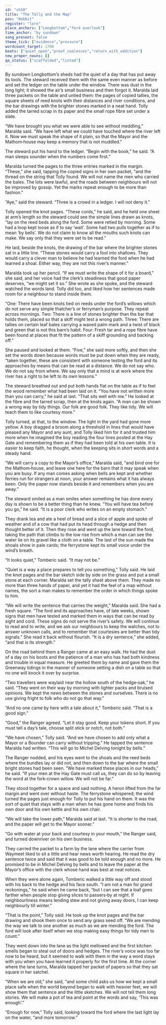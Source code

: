 ```yaml
---
id: "ch10"
title: "The Tally and the Map"
pov: "Hobbit"
register: "lore"
place_anchors: ["Longbottom","ford overlook"]
time_anchor: "by sundown"
song_present: false
theme_tick: ["evidence","pressure"]
wordcount_target: 1700
beats: ["quiet_open","proof_coalesces","return_with_addition"]
new_proper_nouns: []
qa_status: ["scaffolded","linted"]
---
```


By sundown Longbottom’s sheds had the quiet of a day that has put away its tools. The steward received them with the same even manner as before and set the ledger on the table under the window. There was dust in the long light; it showed the air’s small business and then forgot it. Maralda laid three packets on the table and untied them: the pages of copied tallies, the square sheets of reed knots with their distances and river conditions, and the bar drawings with the brighter stones marked in a neat hand. Tolly added the tarred scrap in its paper and the small rope fibre set under a slate.

“We have brought you what we were able to see without meddling,” Maralda said. “We have left what we could have touched where the river left it. Now we must speak the shape of it plain, so that the Mayor and the Mathom‑house may keep a memory that is not muddled.”

The steward put his hand to the ledger. “Begin with the book,” he said. “A man sleeps sounder when the numbers come first.”

Maralda turned the pages to the three entries marked in the margin. “These,” she said, tapping the copied signs in her own packet, “and the thread on the string that Tolly found. We will not name the men who carried the bales. The lots were lawful, and the roads between neighbours will not be improved by gossip. Yet the marks repeat enough to be more than fashion.”

“Aye,” said the steward. “Three is a crowd in a ledger. I will not deny it.”

Tolly opened the knot pages. “These cords,” he said, and he held one sheet at arm’s length so the steward could see the simple lines drawn as knots, “lay on the reed beds along the ford. Some were retied by morning. Some had a loop kept loose as if to say ‘wait’. Some had two pulls together as if to mean ‘by bells’. We do not claim to know all the mouths such knots can make. We say only that they were set to be read.”

He laid, beside the knots, the drawing of the bar where the brighter stones sat in a little line. “These stones would carry a fool into shallows. They would carry a clever man to believe he had learned the ford when he had learned a shoal. Either way, they are not this river’s manner.”

Maralda took up her pencil. “If we must write the shape of it for a board,” she said, and her voice had the clerk’s steadiness that good paper deserves, “we might set it so.” She wrote as she spoke, and the steward watched the words land. Tolly did too, and liked how her sentences made room for a neighbour to stand inside them.

“One: There have been knots tied on reeds under the ford’s willows which do not serve any simple thatcher’s or ferryman’s purpose. They repeat across mornings. Two: There is a line of stones brighter than the bar that holds them, placed so that a skiff might test a wrong path. Three: There are tallies on certain leaf bales carrying a waxed palm mark and a twist of black and green that is not this barn’s habit. Four: Fresh tar and a rope fibre have been found at places that fit the pattern of a skiff grounding and backing off.”

She paused and looked at them. “Five,” she said more softly, and then she set the words down because words must be put down when they are ready, “taken together, these are consistent with someone testing the ford and its approaches by means that can be read at a distance. We do not say who. We do not say from where. We say only that a mind is at work where the river has a right to be left to its own lessons.”

The steward breathed out and put both hands flat on the table as if to feel the wood remember what had been laid on it. “You have not written more than you can carry,” he said at last. “That sits well with me.” He looked at the fibre and the tarred scrap, then at the knots again. “A man can be shown a wrong way by tidy things. Our folk are good folk. They like tidy. We will teach them to like courtesy more.”

Tolly turned, at that, to the window. The light in the yard had gone more yellow. A boy dragged a broom along a threshold in lines that would have pleased any Mayor and any aunt, and Tolly liked him for it and trusted him more when he imagined the boy reading the four lines posted at the Hay Gate and remembering them as if they had been told at his own table. It is easier to keep faith, he thought, when the keeping sits in short words and a steady hand.

“We will carry a copy to the Mayor’s office,” Maralda said, “and bind one for the Mathom‑house, and leave one here for the barn that it may speak when you are busy. If any man comes asking when bells are kept and whether ferries run for strangers at noon, your answer remains what it has always been. Only the paper now stands beside it and remembers when you are away.”

The steward smiled as a man smiles when something he has done every day is shown to be a better thing than he knew. “You will have tea before you go,” he said. “It is a poor clerk who writes on an empty stomach.”

They drank tea and ate a heel of bread and a slice of apple and spoke of weather and of a cow that had put its head through a hedge and then thought better of it. Then they rose and went up the lane toward the ford, taking the path that climbs to the low rise from which a man can see the water lie on its gravel like a cloth on a table. The last of the sun made the shoals show in pale cards; the ferrystone kept its small voice under the wind’s breath.

“It looks quiet,” Tomberic said. “It may not be.”

“Quiet is a way a place prepares to tell you something,” Tolly said. He laid the knot pages and the bar sketch side by side on the grass and put a small stone at each corner. Maralda set the tally sheet above them. They made no more than three hands of paper, and yet it had the feel of a map without names, the sort a man makes to remember the order in which things spoke to him.

“We will write the sentence that carries the weight,” Maralda said. She had a fresh square. “The ford and its approaches have, of late weeks, shown signs that men have tested and marked them in ways that can be read by sight and cord. These signs do not serve the river’s safety. We will continue to read and to write, and we ask our neighbours to keep the watches, not to answer unknown calls, and to remember that courtesies are better than tidy signals.” She read it back without flourish. “It is a dry sentence,” she added, “and that is its strength.”

On the road behind them a Ranger came at an easy walk. He had the dust of a day on his boots and the patience of a man who has had both kindness and trouble in equal measure. He greeted them by name and gave them the Greenway tidings in the manner of someone setting a dish on a table so that no one will knock it over by surprise.

“Two travellers were waylaid near the hollow south of the hedge‑oak,” he said. “They went on their way by morning with lighter packs and bruised opinions. We kept the news between the stones and ourselves. There is no use giving fright to folk who do not go that way.”

“And no one came by here with a tale about it,” Tomberic said. “That is a good sign.”

“Good,” the Ranger agreed. “Let it stay good. Keep your tokens short. If you must tell a day’s tale, choose split stick or notch, not both.”

“We have chosen,” Tolly said. “And we have chosen to add only what a Mayor or a Bounder can carry without tripping.” He tapped the sentence Maralda had written. “This will go to Michel Delving tonight by bells.”

The Ranger nodded, and his eyes went to the shoals and the reed beds where the bundles lay or did not, and then down to the bar where the small bright stones had been seen. “We have marked these places in our heads,” he said. “If your men at the Hay Gate must call us, they can do so by leaving the word at the fork‑crown willow. We will not be far.”

They stood together for a space and said nothing. A heron lifted from the far margin and went over without haste. The ferrystone whispered; the wind turned the pages just enough for Tolly to put his hand on them. It was the sort of quiet that stays with a man when he has gone home and finds his own door and his own kettle and his own chair.

“We will take the lower path,” Maralda said at last. “It is shorter to the road, and the paper will get to the Mayor sooner.”

“Go with water at your back and courtesy in your mouth,” the Ranger said, and turned downriver on his own business.

They carried the packet to a farm by the lane where the carrier from Waymeet liked to sit a little and hear news worth hearing. He read the dry sentence twice and said that it was good to be told enough and no more. He promised to be in Michel Delving by bells and to leave the paper at the Mayor’s office with the clerk whose hand was best at neat notices.

When they were alone again, Tomberic walked a little way off and stood with his back to the hedge and his face south. “I am not a man for grand reckonings,” he said when he came back, “but I can see that a loaf goes farther when people stop giving slices to passers‑by at night. If neighbourliness means lending stew and not giving away doors, I can keep neighbourly till winter.”

“That is the point,” Tolly said. He took up the knot pages and the bar drawing and shook them once to send any grass seed off. “We are mending the way we talk to one another as much as we are mending the ford. The ford will look after itself when we stop making easy things for tidy men to count.”

They went down into the lane as the light mellowed and the first kitchen smells began to steal out of doors and hedges. The river’s voice was too far now to be heard, but it seemed to walk with them in the way a word stays with you when you have learned it properly for the first time. At the corner where the lane turns, Maralda tapped her packet of papers so that they sat square in her satchel.

“When we are old,” she said, “and some child asks us how we kept a small place safe when the world beyond began to walk with heavier feet, we will show them that sentence and the little sketches. We will not tell them long stories. We will make a pot of tea and point at the words and say, ‘This was enough’.”

“Enough for now,” Tolly said, looking toward the ford where the last light lay on the water, “and more tomorrow.”

